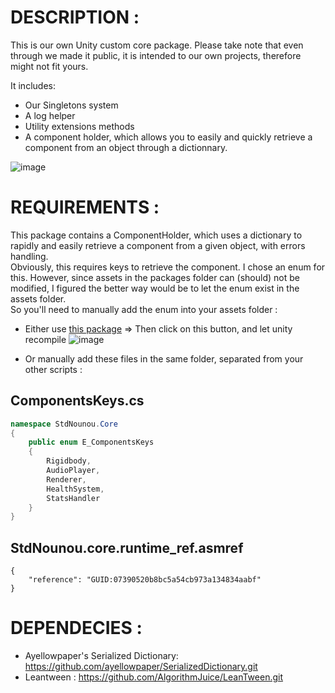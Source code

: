 # __DESCRIPTION__ :

This is our own Unity custom core package. Please take note that even through we made it public, it is intended to our own projects, therefore might not fit yours.

It includes: 

- Our Singletons system
- A log helper
- Utility extensions methods
- A component holder, which  allows you to easily and quickly retrieve a component from an object through a dictionnary.

![image](https://github.com/BalD1/com.stdnounou.unity-custom-core/assets/24933826/80ee471e-f57c-4a2e-9d85-b0b6750fdc94)

# __REQUIREMENTS__ :
This package contains a ComponentHolder, which uses a dictionary to rapidly and easily retrieve a component from a given object, with errors handling.    
Obviously, this requires keys to retrieve the component. I chose an enum for this. However, since assets in the packages folder can (should) not be modified, I figured the better way would be to let the enum exist in the assets folder.    
So you'll need to manually add the enum into your assets folder :
- Either use [this package](https://github.com/BalD1/com.stdnounou.assets-creator.git)
  => Then click on this button, and let unity recompile ![image](https://github.com/BalD1/com.stdnounou.unity-custom-core/assets/24933826/ff122fe5-c506-4fd2-b701-943c6756f73f)
   
- Or manually add these files in the same folder, separated from your other scripts :
## ComponentsKeys.cs
```csharp
namespace StdNounou.Core 
{
    public enum E_ComponentsKeys
    {
        Rigidbody,
        AudioPlayer,
        Renderer,
        HealthSystem,
        StatsHandler
    }
}
```
## StdNounou.core.runtime_ref.asmref
```
{
    "reference": "GUID:07390520b8bc5a54cb973a134834aabf"
}
```

# __DEPENDECIES__ :

- Ayellowpaper's Serialized Dictionary: https://github.com/ayellowpaper/SerializedDictionary.git
- Leantween : https://github.com/AlgorithmJuice/LeanTween.git
